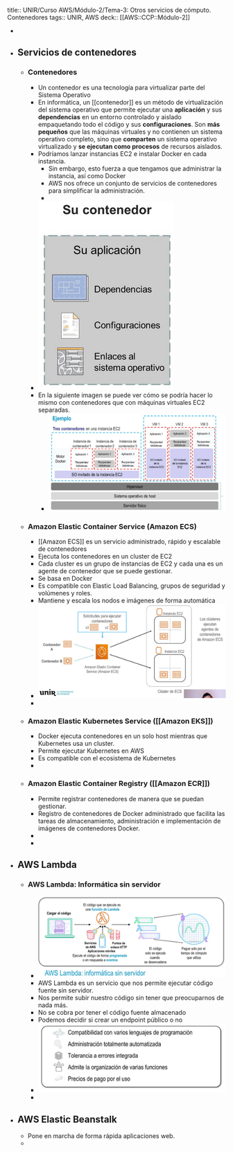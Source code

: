 title:: UNIR/Curso AWS/Módulo-2/Tema-3: Otros servicios de cómputo. Contenedores
tags:: UNIR, AWS
deck:: [[AWS::CCP::Módulo-2]]

-
- ## Servicios de contenedores
	- ### Contenedores
		- Un contenedor es una tecnología para virtualizar parte del Sistema Operativo
		- En informática, un [[contenedor]] es un método de virtualización del sistema operativo que permite ejecutar una **aplicación** y sus **dependencias** en un entorno controlado y aislado empaquetando todo el código y sus **configuraciones**. Son **más pequeños** que las máquinas virtuales y no contienen un sistema operativo completo, sino que **comparten** un sistema operativo virtualizado y **se ejecutan como procesos** de recursos aislados.
		- Podríamos lanzar instancias EC2 e instalar Docker en cada instancia.
			- Sin embargo, esto fuerza a que tengamos que administrar la instancia, así como Docker
			- AWS nos ofrece un conjunto de servicios de contenedores para simplificar la administración.
			-
		- ![image1.png](../assets/image_1665995498959_0.png)
		- En la siguiente imagen se puede ver cómo se podría hacer lo mismo con contenedores que con máquinas virtuales EC2 separadas.
			- ![image2.png](../assets/image_1665995549495_0.png)
	- ### Amazon Elastic Container Service (Amazon ECS)
		- [[Amazon ECS]] es un servicio administrado, rápido y escalable de contenedores
		- Ejecuta los contenedores en un cluster de EC2
		- Cada cluster es un grupo de instancias de EC2 y cada una es un agente de contenedor que se puede gestionar.
		- Se basa en Docker
		- Es compatible con Elastic Load Balancing, grupos de seguridad y volúmenes y roles.
		- Mantiene y escala los nodos e imágenes de forma automática
		- ![image3.png](../assets/image_1665995920260_0.png)
		-
	- ### Amazon Elastic Kubernetes Service ([[Amazon EKS]])
		- Docker ejecuta contenedores en un solo host mientras que Kubernetes usa un cluster.
		- Permite ejecutar Kubernetes en AWS
		- Es compatible con el ecosistema de Kubernetes
		-
	- ### Amazon Elastic Container Registry ([[Amazon ECR]])
		- Permite registrar contenedores de manera que se puedan gestionar.
		- Registro de contenedores de Docker administrado que facilita las tareas de almacenamiento, administración e implementación de imágenes de contenedores Docker.
		-
		-
- ## AWS Lambda
	- ### AWS Lambda: Informática sin servidor
		- ![image4.png](../assets/image_1665996262182_0.png)
		- AWS Lambda es un servicio que nos permite ejecutar código fuente sin servidor.
		- Nos permite subir nuestro código sin tener que preocuparnos de nada más.
		- No se cobra por tener el código fuente almacenado
		- Podemos decidir si crear un endpoint público o no
		- ![image5.png](../assets/image_1665996602153_0.png)
		-
- ## AWS Elastic Beanstalk
	- Pone en marcha de forma rápida aplicaciones web.
	-